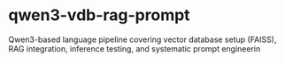 # qwen3-vdb-rag-prompt
Qwen3-based language pipeline covering vector database setup (FAISS), RAG integration, inference testing, and systematic prompt engineerin
